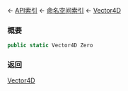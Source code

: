 ← [API索引](Api-Index) ← [命名空间索引](Namespace-Index) ← [Vector4D](VRageMath.Vector4D)

### 概要

```csharp
public static Vector4D Zero
```

### 返回

[Vector4D](VRageMath.Vector4D)

